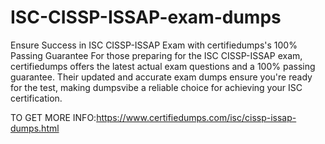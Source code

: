 # ISC-CISSP-ISSAP-exam-dumps
Ensure Success in ISC CISSP-ISSAP Exam with certifiedumps's 100% Passing Guarantee For those preparing for the ISC CISSP-ISSAP exam, certifiedumps offers the latest actual exam questions and a 100% passing guarantee. Their updated and accurate exam dumps ensure you're ready for the test, making dumpsvibe a reliable choice for achieving your ISC certification.

TO GET MORE INFO:https://www.certifiedumps.com/isc/cissp-issap-dumps.html
